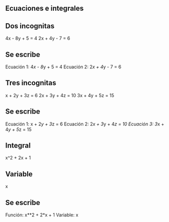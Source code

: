 ## Ecuaciones e integrales

## Dos incognitas
4x - 8y + 5 = 4
2x + 4y - 7 = 6

## Se escribe
Ecuación 1: 4*x - 8*y + 5 = 4
Ecuación 2: 2*x + 4*y - 7 = 6



## Tres incognitas
x + 2y + 3z = 6
2x + 3y + 4z = 10
3x + 4y + 5z = 15

## Se escribe
Ecuación 1: x + 2*y + 3*z = 6
Ecuación 2: 2*x + 3*y + 4*z = 10
Ecuación 3: 3*x + 4*y + 5*z = 15



## Integral
x^2 + 2x + 1
## Variable
x

## Se escribe
Función: x**2 + 2*x + 1
Variable: x
